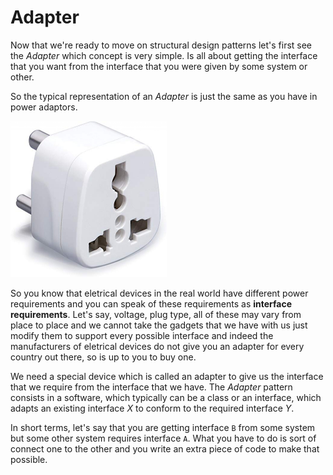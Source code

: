 # Adapter

Now that we're ready to move on structural design patterns let's first see the _Adapter_ which concept is very simple. Is all about getting the interface that you want from the interface that you were given by some system or other.

So the typical representation of an _Adapter_ is just the same as you have in power adaptors.

<img src="./src/assets/power_adapter.png" width="250" height="250">

So you know that eletrical devices in the real world have different power requirements and you can speak of these requirements as **interface requirements**. Let's say, voltage, plug type, all of these may vary from place to place and we cannot take the gadgets that we have with us just modify them to support every possible interface and indeed the manufacturers of eletrical devices do not give you an adapter for every country out there, so is up to you to buy one.

We need a special device which is called an adapter to give us the interface that we require from the interface that we have. The _Adapter_ pattern consists in a software, which typically can be a class or an interface, which adapts an existing interface _X_ to conform to the required interface _Y_.

In short terms, let's say that you are getting interface `B` from some system but some other system requires interface `A`. What you have to do is sort of connect one to the other and you write an extra piece of code to make that possible.
